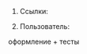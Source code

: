 1. Ссылки:
    <!--1) Действуют 10 дней.-->
    <!--2) Если юзер зареганый, то 30 дней с возможностью продления.-->
    <!--3) В базу пишется автор, сама ссылка, дата создания, дата истечения, количество переходов.-->
    <!--4) Создание отдельной таблицы, в которую записываются разобранные ссылки: хост, юри,
        возможно, различные параметры (с помощью JS);
            С помощью js в таблицу добавить вот что:
                protocol, origin, host, hostname, href, pathname, search, hash.-->

2. Пользователь:
    <!--6) В базу пишется имейл, пароль, ip (int unsigned (чтобы добавить в таблицу: 
        INET_ATON('строчка с айпи'), чтобы извлечь из таблицы: INET_NTOA(колонка)) (или php функция long2ip()), дата регистрации.-->
    <!--7) Каждые n дней требуется подтверждение имейла (что аккаунт не однодневный).-->
оформление + тесты